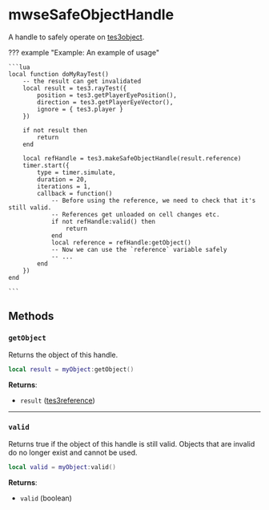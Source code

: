 # mwseSafeObjectHandle
<div class="search_terms" style="display: none">mwsesafeobjecthandle</div>

<!---
	This file is autogenerated. Do not edit this file manually. Your changes will be ignored.
	More information: https://github.com/MWSE/MWSE/tree/master/docs
-->

A handle to safely operate on [tes3object](https://mwse.github.io/MWSE/types/tes3object/).

??? example "Example: An example of usage"

	```lua
	local function doMyRayTest()
		-- the result can get invalidated
		local result = tes3.rayTest({
			position = tes3.getPlayerEyePosition(),
			direction = tes3.getPlayerEyeVector(),
			ignore = { tes3.player }
		})
	
		if not result then
			return
		end
	
		local refHandle = tes3.makeSafeObjectHandle(result.reference)
		timer.start({
			type = timer.simulate,
			duration = 20,
			iterations = 1,
			callback = function()
				-- Before using the reference, we need to check that it's still valid.
				-- References get unloaded on cell changes etc.
				if not refHandle:valid() then
					return
				end
				local reference = refHandle:getObject()
				-- Now we can use the `reference` variable safely
				-- ...
			end
		})
	end

	```

## Methods

### `getObject`
<div class="search_terms" style="display: none">getobject, object</div>

Returns the object of this handle.

```lua
local result = myObject:getObject()
```

**Returns**:

* `result` ([tes3reference](../types/tes3reference.md))

***

### `valid`
<div class="search_terms" style="display: none">valid</div>

Returns true if the object of this handle is still valid. Objects that are invalid do no longer exist and cannot be used.

```lua
local valid = myObject:valid()
```

**Returns**:

* `valid` (boolean)

